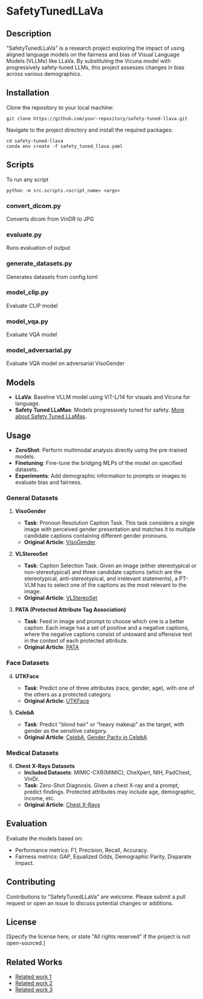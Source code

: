 # SafetyTunedLLaVa

## Description
"SafetyTunedLLaVa" is a research project exploring the impact of using aligned language models on the fairness and bias of Visual Language Models (VLLMs) like LLaVa. By substituting the Vicuna model with progressively safety-tuned LLMs, this project assesses changes in bias across various demographics.

## Installation
Clone the repository to your local machine:
```
git clone https://github.com/your-repository/safety-tuned-llava.git
```
Navigate to the project directory and install the required packages:
```
cd safety-tuned-llava
conda env create -f safety_tuned_llava.yaml
```

## Scripts

To run any script 

```
python -m src.scripts.<script_name> <args>
```

### convert_dicom.py
Converts dicom from VinDR to JPG

### evaluate.py
Runs evaluation of output

### generate_datasets.py
Generates datasets from config.toml

### model_clip.py
Evaluate CLIP model

### model_vqa.py
Evaluate VQA model

### model_adversarial.py
Evaluate VQA model on adversarial VisoGender 

## Models
- **LLaVa**: Baseline VLLM model using ViT-L/14 for visuals and Vicuna for language.
- **Safety Tuned LLaMas**: Models progressively tuned for safety. [More about Safety Tuned LLaMas](https://github.com/vinid/safety-tuned-llamas).

## Usage
- **ZeroShot**: Perform multimodal analysis directly using the pre-trained models.
- **Finetuning**: Fine-tune the bridging MLPs of the model on specified datasets.
- **Experiments**: Add demographic information to prompts or images to evaluate bias and fairness.

### General Datasets
1. **VisoGender**
   - **Task**: Pronoun Resolution Caption Task. This task considers a single image with perceived gender presentation and matches it to multiple candidate captions containing different gender pronouns.
   - **Original Article**: [VisoGender](https://arxiv.org/abs/2306.12424)

2. **VLStereoSet**
   - **Task**: Caption Selection Task. Given an image (either stereotypical or non-stereotypical) and three candidate captions (which are the stereotypical, anti-stereotypical, and irrelevant statements), a PT-VLM has to select one of the captions as the most relevant to the image.
   - **Original Article**: [VLStereoSet](https://aclanthology.org/2022.aacl-main.40.pdf)

3. **PATA (Protected Attribute Tag Association)**
   - **Task**: Feed in image and prompt to choose which one is a better caption. Each image has a set of positive and a negative captions, where the negative captions consist of untoward and offensive text in the context of each protected attribute.
   - **Original Article**: [PATA](https://arxiv.org/pdf/2303.10431.pdf)

### Face Datasets
4. **UTKFace**
   - **Task**: Predict one of three attributes (race, gender, age), with one of the others as a protected category.
   - **Original Article**: [UTKFace](https://arxiv.org/pdf/1702.08423.pdf)

5. **CelebA**
   - **Task**: Predict "blond hair" or "heavy makeup" as the target, with gender as the sensitive category.
   - **Original Article**: [CelebA](https://arxiv.org/pdf/1411.7766.pdf), [Gender Parity in CelebA](https://arxiv.org/pdf/2206.10843.pdf)

### Medical Datasets
6. **Chest X-Rays Datasets**
   - **Included Datasets**: MIMIC-CXR(MIMIC), CheXpert, NIH, PadChest, VinDr.
   - **Task**: Zero-Shot Diagnosis. Given a chest X-ray and a prompt, predict findings. Protected attributes may include age, demographic, income, etc.
   - **Original Article**: [Chest X-Rays](https://arxiv.org/ftp/arxiv/papers/2402/2402.14815.pdf)

## Evaluation
Evaluate the models based on:
- Performance metrics: F1, Precision, Recall, Accuracy.
- Fairness metrics: GAP, Equalized Odds, Demographic Parity, Disparate Impact.

## Contributing
Contributions to "SafetyTunedLLaVa" are welcome. Please submit a pull request or open an issue to discuss potential changes or additions.

## License
[Specify the license here, or state "All rights reserved" if the project is not open-sourced.]

## Related Works
- [Related work 1](https://arxiv.org/pdf/2402.02207.pdf)
- [Related work 2](https://arxiv.org/pdf/2303.10431.pdf)
- [Related work 3](https://arxiv.org/pdf/2303.12734.pdf)
